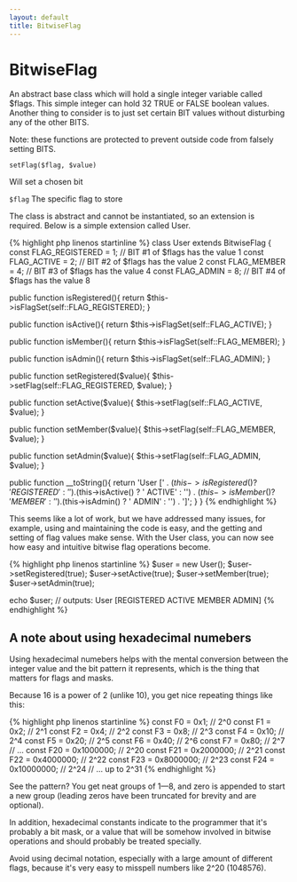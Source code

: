 ```yaml
---
layout: default
title: BitwiseFlag
---
```


# BitwiseFlag

An abstract base class which will hold a single integer variable called $flags. This simple integer can hold 32 TRUE or FALSE boolean values. Another thing to consider is to just set certain BIT values without disturbing any of the other BITS. 

Note: these functions are protected to prevent outside code from falsely setting BITS.

```
setFlag($flag, $value) 
```
Will set a chosen bit

`$flag` The specific flag to store

The class is abstract and cannot be instantiated, so an extension is required. Below is a simple extension called User.

{% highlight php linenos startinline %}
class User extends BitwiseFlag
{
  const FLAG_REGISTERED = 1; // BIT #1 of $flags has the value 1
  const FLAG_ACTIVE = 2;     // BIT #2 of $flags has the value 2
  const FLAG_MEMBER = 4;     // BIT #3 of $flags has the value 4
  const FLAG_ADMIN = 8;      // BIT #4 of $flags has the value 8

  public function isRegistered(){
    return $this->isFlagSet(self::FLAG_REGISTERED);
  }

  public function isActive(){
    return $this->isFlagSet(self::FLAG_ACTIVE);
  }

  public function isMember(){
    return $this->isFlagSet(self::FLAG_MEMBER);
  }

  public function isAdmin(){
    return $this->isFlagSet(self::FLAG_ADMIN);
  }

  public function setRegistered($value){
    $this->setFlag(self::FLAG_REGISTERED, $value);
  }

  public function setActive($value){
    $this->setFlag(self::FLAG_ACTIVE, $value);
  }

  public function setMember($value){
    $this->setFlag(self::FLAG_MEMBER, $value);
  }

  public function setAdmin($value){
    $this->setFlag(self::FLAG_ADMIN, $value);
  }

  public function __toString(){
    return 'User [' .
      ($this->isRegistered() ? 'REGISTERED' : '') .
      ($this->isActive() ? ' ACTIVE' : '') .
      ($this->isMember() ? ' MEMBER' : '') .
      ($this->isAdmin() ? ' ADMIN' : '') .
    ']';
  }
}
{% endhighlight %}

This seems like a lot of work, but we have addressed many issues, for example, using and maintaining the code is easy, and the getting and setting of flag values make sense. With the User class, you can now see how easy and intuitive bitwise flag operations become.

{% highlight php linenos startinline %}
$user = new User();
$user->setRegistered(true);
$user->setActive(true);
$user->setMember(true);
$user->setAdmin(true);

echo $user;  // outputs: User [REGISTERED ACTIVE MEMBER ADMIN]
{% endhighlight %}

## A note about using hexadecimal numebers

Using hexadecimal numebers helps with the mental conversion between the integer value and the bit pattern it represents, which is the thing that matters for flags and masks.

Because 16 is a power of 2 (unlike 10), you get nice repeating things like this:

{% highlight php linenos startinline %}
const F0 = 0x1; // 2^0
const F1 = 0x2; // 2^1
const F2 = 0x4; // 2^2
const F3 = 0x8; // 2^3
const F4 = 0x10; // 2^4
const F5 = 0x20; // 2^5
const F6 = 0x40; // 2^6
const F7 = 0x80; // 2^7
// ...
const F20 = 0x1000000; // 2^20
const F21 = 0x2000000; // 2^21
const F22 = 0x4000000; // 2^22
const F23 = 0x8000000; // 2^23
const F24 = 0x10000000; // 2^24
// ... up to 2^31
{% endhighlight %}

See the pattern? You get neat groups of 1&mdash;8, and zero is appended to start a new group (leading zeros have been truncated for brevity and are optional).

In addition, hexadecimal constants indicate to the programmer that it's probably a bit mask, or a value that will be somehow involved in bitwise operations and should probably be treated specially.

Avoid using decimal notation, especially with a large amount of different flags, because it's very easy to misspell numbers like 2^20 (1048576).
